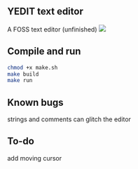 ## YEDIT text editor
A FOSS text editor (unfinished)
<img src="https://server.mesyeti.uk/pictures/yedit.png"/>
## Compile and run
```sh
chmod +x make.sh
make build
make run
```
## Known bugs
strings and comments can glitch the editor
## To-do
add moving cursor